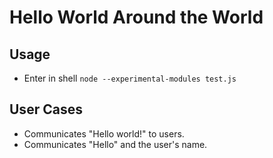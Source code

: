 # Hello World Around the World

## Usage
* Enter in shell `node --experimental-modules test.js`

## User Cases
* Communicates "Hello world!" to users.
* Communicates "Hello" and the user's name.
